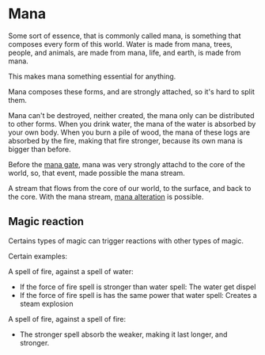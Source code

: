 # Mana

Some sort of essence, that is commonly called mana, is something that composes every form of this world.
Water is made from mana, trees, people, and animals, are made from mana, life, and earth, is made from mana.

This makes mana something essential for anything.

Mana composes these forms, and are strongly attached, so it's hard to split them.

Mana can't be destroyed, neither created, the mana only can be distributed to other forms.
When you drink water, the mana of the water is absorbed by your own body. When you burn a pile of wood, the mana of these logs are absorbed by the fire, making that fire stronger, because its own mana is bigger than before.

Before the [mana gate](../history/mana-gate.md), mana was very strongly attachd to the core of the world, so, that event, made possible the mana stream.

A stream that flows from the core of our world, to the surface, and back to the core.
With the mana stream, [mana alteration](./mana-alterator.md) is possible.

## Magic reaction

Certains types of magic can trigger reactions with other types of magic.

Certain examples:

A spell of fire, against a spell of water:

- If the force of fire spell is stronger than water spell: The water get dispel
- If the force of fire spell is has the same power that water spell: Creates a steam explosion

A spell of fire, against a spell of fire:

- The stronger spell absorb the weaker, making it last longer, and stronger.